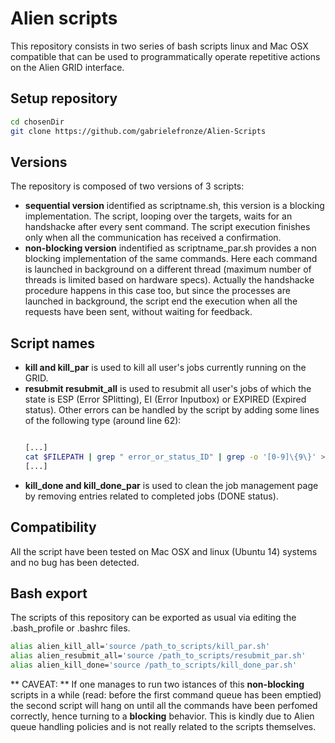 # Alien scripts
This repository consists in two series of bash scripts linux and Mac OSX compatible that can be used to programmatically operate repetitive actions on the Alien GRID interface.

## Setup repository
```bash
cd chosenDir
git clone https://github.com/gabrielefronze/Alien-Scripts
```

## Versions
The repository is composed of two versions of 3 scripts:
- **sequential version** identified as scriptname.sh, this version is a blocking implementation. The script, looping over the targets, waits for an handshacke after every sent command. The script execution finishes only when all the communication has received a confirmation.
- **non-blocking version** indentified as scriptname_par.sh provides a non blocking implementation of the same commands. Here each command is launched in background on a different thread (maximum number of threads is limited based on hardware specs). Actually the handshacke procedure happens in this case too, but since the processes are launched in background, the script end the execution when all the requests have been sent, without waiting for feedback.

## Script names
- **kill and kill_par** is used to kill all user's jobs currently running on the GRID.
- **resubmit resubmit_all** is used to resubmit all user's jobs of which the state is ESP (Error SPlitting), EI (Error Inputbox) or EXPIRED (Expired status). Other errors can be handled by the script by adding some lines of the following type (around line 62):
  ```bash
  
  [...]
  cat $FILEPATH | grep " error_or_status_ID" | grep -o '[0-9]\{9\}' >> failedmasterjobs.txt
  [...]
  
  ```
- **kill_done and kill_done_par** is used to clean the job management page by removing entries related to completed jobs (DONE status).

## Compatibility
All the script have been tested on Mac OSX and linux (Ubuntu 14) systems and no bug has been detected.

## Bash export
The scripts of this repository can be exported as usual via editing the .bash_profile or .bashrc files.
  ```bash
  alias alien_kill_all='source /path_to_scripts/kill_par.sh'
  alias alien_resubmit_all='source /path_to_scripts/resubmit_par.sh'
  alias alien_kill_done='source /path_to_scripts/kill_done_par.sh'
  ```
  
** CAVEAT: ** If one manages to run two istances of this **non-blocking** scripts in a while (read: before the first command queue has been emptied) the second script will hang on until all the commands have been perfomed correctly, hence turning to a **blocking** behavior. This is kindly due to Alien queue handling policies and is not really related to the scripts themselves. 
